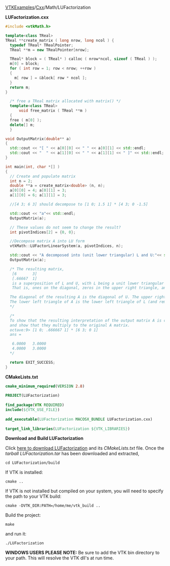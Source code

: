 [VTKExamples](Home)/[Cxx](Cxx)/Math/LUFactorization

**LUFactorization.cxx**
```c++
#include <vtkMath.h>

template<class TReal>
TReal **create_matrix ( long nrow, long ncol ) {
  typedef TReal* TRealPointer;
  TReal **m = new TRealPointer[nrow];

  TReal* block = ( TReal* ) calloc ( nrow*ncol, sizeof ( TReal ) );
  m[0] = block;
  for ( int row = 1; row < nrow; ++row )
  {
    m[ row ] = &block[ row * ncol ];
  }
  return m;
}

  /* free a TReal matrix allocated with matrix() */
  template<class TReal>
      void free_matrix ( TReal **m )
  {
  free ( m[0] );
  delete[] m;
  }

void OutputMatrix(double** a)
{
  std::cout << "[ " << a[0][0] << " " << a[0][1] << std::endl;
  std::cout << "  " << a[1][0] << " " << a[1][1] << " ]" << std::endl;
}

int main(int, char *[] )
{
  // Create and populate matrix
  int n = 2;
  double **a = create_matrix<double> (n, n);
  a[0][0] = 4; a[0][1] = 3;
  a[1][0] = 6; a[1][1] = 3;

  //[4 3; 6 3] should decompose to [1 0; 1.5 1] * [4 3; 0 -1.5]

  std::cout << "a"<< std::endl;
  OutputMatrix(a);

  // These values do not seem to change the result?
  int pivotIndices[2] = {0, 0};

  //Decompose matrix A into LU form
  vtkMath::LUFactorLinearSystem(a, pivotIndices, n);

  std::cout << "A decomposed into (unit lower triangular) L and U:"<< std::endl;
  OutputMatrix(a);

  /* The resulting matrix,
   [6       3]
   [.66667  1]
   is a superposition of L and U, with L being a unit lower triangular matrix.
   That is, ones on the diagonal, zeros in the upper right triangle, and values in the lower left triangle.

  The diagonal of the resulting A is the diagonal of U. The upper right triangle of A is the upper right triangle of U.
  The lower left triangle of A is the lower left triangle of L (and remember, the diagonal of L is all 1's).
  */

  /*
  To show that the resulting interpretation of the output matrix A is correct, we form the matrices following the description above
  and show that they multiply to the original A matrix.
  octave:9> [1 0; .666667 1] * [6 3; 0 1]
  ans =

   6.0000   3.0000
   4.0000   3.0000
  */

  return EXIT_SUCCESS;
}
```
**CMakeLists.txt**
```cmake
cmake_minimum_required(VERSION 2.8)
 
PROJECT(LUFactorization)
 
find_package(VTK REQUIRED)
include(${VTK_USE_FILE})
 
add_executable(LUFactorization MACOSX_BUNDLE LUFactorization.cxx)
 
target_link_libraries(LUFactorization ${VTK_LIBRARIES})
```

**Download and Build LUFactorization**

Click [here to download LUFactorization](https://github.com/lorensen/VTKWikiExamplesTarballs/raw/master/LUFactorization.tar) and its *CMakeLists.txt* file.
Once the *tarball LUFactorization.tar* has been downloaded and extracted,
```
cd LUFactorization/build 
```
If VTK is installed:
```
cmake ..
```
If VTK is not installed but compiled on your system, you will need to specify the path to your VTK build:
```
cmake -DVTK_DIR:PATH=/home/me/vtk_build ..
```
Build the project:
```
make
```
and run it:
```
./LUFactorization
```
**WINDOWS USERS PLEASE NOTE:** Be sure to add the VTK bin directory to your path. This will resolve the VTK dll's at run time.

